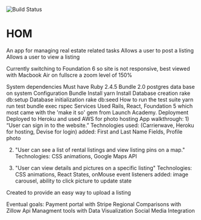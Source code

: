 ![Build Status](https://codeship.com/projects/88820b80-0279-0137-674b-729c7a751547/status?branch=master)
# HOM

An app for managing real estate related tasks
  Allows a user to post a listing
  Allows a user to view a listing

Currently switching to Foundation 6 so site is not responsive, best viewed with Macbook Air on fullscre a zoom level of 150%

System dependencies
  Must have Ruby 2.4.5
  Bundle 2.0
  postgres data base
  on system
Configuration
  Bundle Install
  yarn Install
Database creation
  rake db:setup
Database initialization
  rake db:seed
How to run the test suite
  yarn run test
  bundle exec rspec
Services
  Used Rails, React, Foundation 5 which most came with the 'make it so' gem from Launch Academy.
Deployment
  Deployed to Heroku and used AWS for photo hosting
App walkthrough:
 1)
    “User can sign in to the website.”
      Technologies used: (Carrierwave, Heroku for hosting, Devise for login)
        added: First and Last Name Fields, Profile photo

 2)
    "User can see a list of rental listings and view listing pins on a map."
      Technologies: CSS animations, Google Maps API

 3)
    "User can view details and pictures on a specific listing"
      Technologies: CSS animations, React States, onMouse event listeners
        added: image carousel, ability to click picture to update state

Created to provide an easy way to upload a listing

Eventual goals:
  Payment portal with Stripe
  Regional Comparisons with Zillow Api
  Managment tools with Data Visualization
  Social Media Integration
